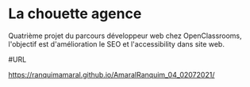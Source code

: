 # La chouette agence

Quatrième projet du parcours développeur web chez OpenClassrooms, l'objectif est d'amélioration le SEO et l'accessibility dans site web.


#URL

https://ranquimamaral.github.io/AmaralRanquim_04_02072021/
